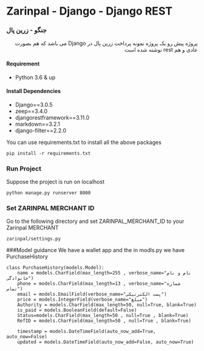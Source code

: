 # Zarinpal - Django - Django REST
### جنگو - زرین پال

<div dir="rtl">
   پروژه پیش رو یک پروژه نمونه پرداخت زرین پال در Django می باشد که هم بصورت عادی و هم rest نوشته شده است

</div>

#### Requirement
- Python 3.6 & up

#### Install Dependencies
- Django==3.0.5
- zeep==3.4.0
- djangorestframework==3.11.0
- markdown==3.2.1
- django-filter==2.2.0

You can use requirements.txt to install all the above packages
```
pip install -r requirements.txt
```
### Run Project
Suppose the project is run on localhost
```
python manage.py runserver 8000
```
### Set ZARINPAL MERCHANT ID
Go to the following directory and set ZARINPAL_MERCHANT_ID to your Zarinpal MERCHANT
```
zarinpal/settings.py
```
###Model guidance
We have a wallet app and the in modls.py we have PurchaseHistory
```
class PurchaseHistory(models.Model):
    name = models.CharField(max_length=255 , verbose_name="نام و نام خانوادگی")
    phone = models.CharField(max_length=13 , verbose_name="شماره تماس")
    email = models.EmailField(verbose_name="پست الکترنیکی")
    price = models.IntegerField(verbose_name="مبلغ")
    Authority = models.CharField(max_length=50, null=True, blank=True)
    is_paid = models.BooleanField(default=False)
    Status=models.CharField(max_length=50 , null=True , blank=True)
    RefID = models.CharField(max_length=50 , null=True , blank=True)

    timestamp = models.DateTimeField(auto_now_add=True, auto_now=False)
    updated = models.DateTimeField(auto_now_add=False, auto_now=True)
```